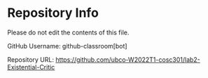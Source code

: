 # Repository Info
Please do not edit the contents of this file.

GitHub Username: github-classroom[bot]

Repository URL: https://github.com/ubco-W2022T1-cosc301/lab2-Existential-Critic
